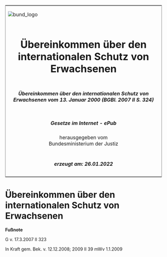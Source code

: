 <span id="DECKBLATT.html"></span>

<table border="0" frame="border" width="100%">

<tr valign="top">

<td align="left">

![bund\_logo](BfJ_2021_Web_de_de.gif)

</td>

<td align="right">

 

</td>

</tr>

<tr align="center" valign="middle">

<td colspan="2">

# Übereinkommen über den internationalen Schutz von Erwachsenen

</td>

</tr>

<tr align="center" valign="middle">

<td colspan="2">

##### Übereinkommen über den internationalen Schutz von Erwachsenen vom 13. Januar 2000 (BGBl. 2007 II S. 324)

</td>

</tr>

<tr align="center" valign="middle">

<td colspan="2">

  
  

##### Gesetze im Internet - ePub  
  
herausgegeben vom  
Bundesministerium der Justiz

</td>

</tr>

<tr align="center" valign="bottom">

<td colspan="2">

  
  

##### erzeugt am: 26.01.2022

</td>

</tr>

</table>

<span id="BJNR032420007.html"></span>

# Übereinkommen über den internationalen Schutz von Erwachsenen

<div>

  
**Fußnote**

<div class="jnhtml">

<div>

<div class="jurAbsatz">

G v. 17.3.2007 II 323

</div>

<div class="jurAbsatz">

  
In Kraft gem. Bek. v. 12.12.2008; 2009 II 39 mWv 1.1.2009

</div>

</div>

</div>

</div>
